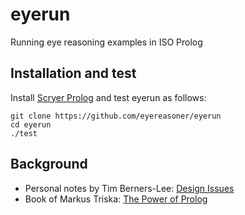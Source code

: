 # eyerun

Running eye reasoning examples in ISO Prolog

## Installation and test

Install [Scryer Prolog](https://github.com/mthom/scryer-prolog#installing-scryer-prolog) and test eyerun as follows:

```
git clone https://github.com/eyereasoner/eyerun
cd eyerun
./test
```

## Background

- Personal notes by Tim Berners-Lee: [Design Issues](https://www.w3.org/DesignIssues/)
- Book of Markus Triska: [The Power of Prolog](https://www.metalevel.at/prolog)
